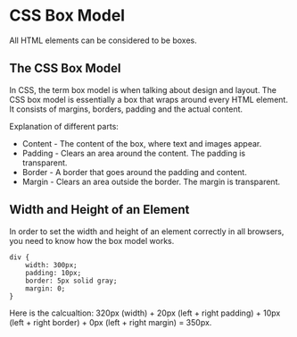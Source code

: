 # CSS Box Model

All HTML elements can be considered to be boxes.

## The CSS Box Model

In CSS, the term box model is when talking about design and layout.
The CSS box model is essentially a box that wraps around every HTML element. It consists of margins, borders, padding and the actual content. 

Explanation of different parts:

* Content - The content of the box, where text and images appear.
* Padding - Clears an area around the content. The padding is transparent.
* Border - A border that goes around the padding and content.
* Margin - Clears an area outside the border. The margin is transparent.

## Width and Height of an Element

In order to set the width and height of an element correctly in all browsers, you need to know how the box model works.

```
div {
    width: 300px;
    padding: 10px;
    border: 5px solid gray;
    margin: 0;
}
```

Here is the calcualtion:
320px (width) + 20px (left + right padding) + 10px (left + right border) + 0px (left + right margin) = 350px.
